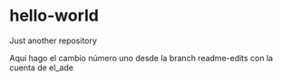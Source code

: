 # hello-world
Just another repository

Aquí hago el cambio número uno desde la branch readme-edits con la cuenta de el_ade
